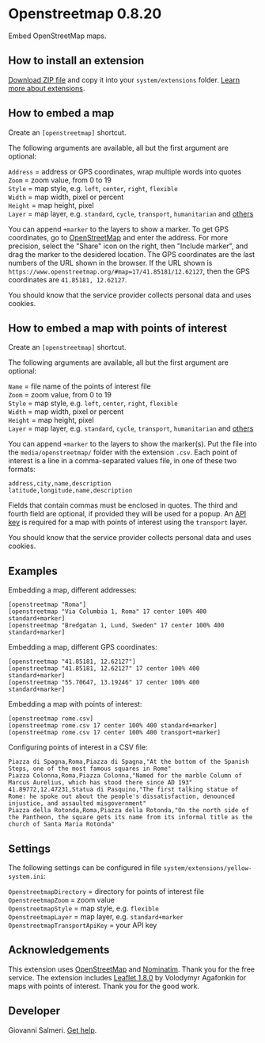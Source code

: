 Openstreetmap 0.8.20
====================
Embed OpenStreetMap maps.

<p align="SCREENSHOT.png?raw=true" alt="Screenshot"></p>

## How to install an extension

[Download ZIP file](https://github.com/GiovanniSalmeri/yellow-openstreetmap/archive/refs/heads/main.zip) and copy it into your `system/extensions` folder. [Learn more about extensions](https://github.com/annaesvensson/yellow-update).

## How to embed a map

Create an `[openstreetmap]` shortcut.

The following arguments are available, all but the first argument are optional:

`Address` = address or GPS coordinates, wrap multiple words into quotes  
`Zoom` = zoom value, from 0 to 19  
`Style` = map style, e.g. `left`, `center`, `right`, `flexible`  
`Width` = map width, pixel or percent  
`Height` = map height, pixel  
`Layer` = map layer, e.g. `standard`, `cycle`, `transport`, `humanitarian` and [others](https://wiki.openstreetmap.org/wiki/Browsing#Layers)

You can append `+marker` to the layers to show a marker. To get GPS coordinates, go to [OpenStreetMap](https://www.openstreetmap.org/) and enter the address. For more precision, select the "Share" icon on the right, then "Include marker", and drag the marker to the desidered location. The GPS coordinates are the last numbers of the URL shown in the browser. If the URL shown is `https://www.openstreetmap.org/#map=17/41.85181/12.62127`, then the GPS coordinates are `41.85181, 12.62127`.

You should know that the service provider collects personal data and uses cookies.

## How to embed a map with points of interest

Create an `[openstreetmap]` shortcut.

The following arguments are available, all but the first argument are optional:

`Name` = file name of the points of interest file  
`Zoom` = zoom value, from 0 to 19  
`Style` = map style, e.g. `left`, `center`, `right`, `flexible`  
`Width` = map width, pixel or percent  
`Height` = map height, pixel  
`Layer` = map layer, e.g. `standard`, `cycle`, `transport`, `humanitarian` and [others](https://wiki.openstreetmap.org/wiki/Browsing#Layers)

You can append `+marker` to the layers to show the marker(s). Put the file into the `media/openstreetmap/` folder with the extension `.csv`. Each point of interest is a line in a comma-separated values file, in one of these two formats:

```
address,city,name,description
latitude,longitude,name,description
```

Fields that contain commas must be enclosed in quotes. The third and fourth field are optional, if provided they will be used for a popup. An [API key](https://www.thunderforest.com/pricing/) is required for a map with points of interest using the `transport` layer.

You should know that the service provider collects personal data and uses cookies.

## Examples

Embedding a map, different addresses:

    [openstreetmap "Roma"]
    [openstreetmap "Via Columbia 1, Roma" 17 center 100% 400 standard+marker]
    [openstreetmap "Bredgatan 1, Lund, Sweden" 17 center 100% 400 standard+marker]

Embedding a map, different GPS coordinates:

    [openstreetmap "41.85181, 12.62127"]
    [openstreetmap "41.85181, 12.62127" 17 center 100% 400 standard+marker]
    [openstreetmap "55.70647, 13.19246" 17 center 100% 400 standard+marker]

Embedding a map with points of interest:

    [openstreetmap rome.csv]
    [openstreetmap rome.csv 17 center 100% 400 standard+marker]
    [openstreetmap rome.csv 17 center 100% 400 transport+marker]

Configuring points of interest in a CSV file:

```
Piazza di Spagna,Roma,Piazza di Spagna,"At the bottom of the Spanish Steps, one of the most famous squares in Rome"
Piazza Colonna,Roma,Piazza Colonna,"Named for the marble Column of Marcus Aurelius, which has stood there since AD 193"
41.89772,12.47231,Statua di Pasquino,"The first talking statue of Rome: he spoke out about the people's dissatisfaction, denounced injustice, and assaulted misgovernment"
Piazza della Rotonda,Roma,Piazza della Rotonda,"On the north side of the Pantheon, the square gets its name from its informal title as the church of Santa Maria Rotonda"
```

## Settings

The following settings can be configured in file `system/extensions/yellow-system.ini`:

`OpenstreetmapDirectory` = directory for points of interest file  
`OpenstreetmapZoom` = zoom value  
`OpenstreetmapStyle` = map style, e.g. `flexible`  
`OpenstreetmapLayer` = map layer, e.g. `standard+marker`  
`OpenstreetmapTransportApiKey` = your API key  

## Acknowledgements

This extension uses [OpenStreetMap](https://wiki.openstreetmap.org/wiki/Main_Page) and [Nominatim](https://wiki.openstreetmap.org/wiki/Nominatim). Thank you for the free service. The extension includes [Leaflet 1.8.0](https://github.com/Leaflet/Leaflet) by Volodymyr Agafonkin for maps with points of interest. Thank you for the good work.

## Developer

Giovanni Salmeri. [Get help](https://datenstrom.se/yellow/help/).
